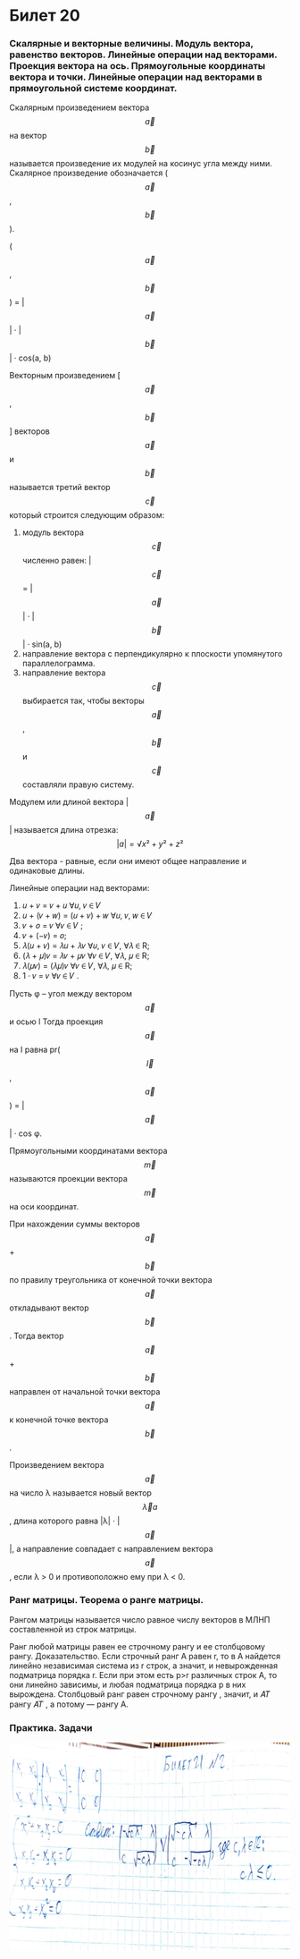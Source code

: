 # Билет 20

### Скалярные и векторные величины. Модуль вектора, равенство векторов. Линейные операции над векторами. Проекция вектора на ось. Прямоугольные координаты вектора и точки. Линейные операции над векторами в прямоугольной системе координат.

Скалярным произведением вектора $$\vec{a}$$ на вектор $$\vec{b}$$ называется произведение их модулей на косинус угла между ними. Скалярное произведение обозначается ($$\vec{a}$$, $$\vec{b}$$).&#x20;

($$\vec{a}$$, $$\vec{b}$$) = |$$\vec{a}$$| · |$$\vec{b}$$| · cos(a, b)&#x20;

Векторным произведением \[$$\vec{a}$$, $$\vec{b}$$] векторов  $$\vec{a}$$ и $$\vec{b}$$ называется третий вектор $$\vec{с}$$  который строится следующим образом:

1. модуль вектора $$\vec{с}$$ численно равен: |$$\vec{с}$$  = |$$\vec{a}$$| · |$$\vec{b}$$| · sin(a, b)
2. направление вектора c перпендикулярно к плоскости упомянутого параллелограмма.
3. направление вектора $$\vec{с}$$ выбирается так, чтобы векторы $$\vec{a}$$, $$\vec{b}$$ и $$\vec{с}$$ составляли правую систему.&#x20;

Модулем или длиной вектора |$$\vec{a}$$| называется длина отрезка: $$|a| = √x²+y²+z²$$

Два вектора - равные, если они имеют общее направление и одинаковые длины.&#x20;

Линейные операции над векторами:

1. 𝑢 + 𝑣 = 𝑣 + 𝑢 ∀𝑢, 𝑣 ∈ 𝑉
2. 𝑢 + (𝑣 + 𝑤) = (𝑢 + 𝑣) + 𝑤 ∀𝑢, 𝑣, 𝑤 ∈ 𝑉
3. 𝑣 + 𝑜 = 𝑣 ∀𝑣         ∈ 𝑉 ;
4. 𝑣 + (−𝑣) = 𝑜;
5. 𝜆(𝑢 + 𝑣) = 𝜆𝑢 + 𝜆𝑣 ∀𝑢, 𝑣 ∈ 𝑉, ∀𝜆 ∈ R;
6. (𝜆 + 𝜇)𝑣 = 𝜆𝑣 + 𝜇𝑣 ∀𝑣 ∈ 𝑉, ∀𝜆, 𝜇 ∈ R;
7. 𝜆(𝜇𝑣) = (𝜆𝜇)𝑣 ∀𝑣 ∈ 𝑉, ∀𝜆, 𝜇 ∈ R;
8. 1 · 𝑣 = 𝑣 ∀𝑣 ∈ 𝑉 .&#x20;

Пусть φ – угол между вектором $$\vec{a}$$ и осью l Тогда проекция $$\vec{a}$$ на I равна pr( $$\vec{I}$$, $$\vec{a}$$) = |$$\vec{a}$$| · cos φ.&#x20;

Прямоугольными координатами вектора $$\vec{m}$$ называются проекции вектора $$\vec{m}$$ на оси координат.&#x20;

При нахождении суммы векторов $$\vec{a}$$ + $$\vec{b}$$ по правилу треугольника от конечной точки вектора $$\vec{a}$$ откладывают вектор $$\vec{b}$$ . Тогда вектор $$\vec{a}$$ + $$\vec{b}$$ направлен от начальной точки вектора $$\vec{a}$$ к конечной точке вектора $$\vec{b}$$ .&#x20;

Произведением вектора $$\vec{a}$$ на число λ называется новый вектор $$\vec{λ}a$$, длина которого равна |λ| · |$$\vec{a}$$|, а направление совпадает с направлением вектора $$\vec{a}$$ , если λ > 0 и противоположно ему при λ < 0.

### Ранг матрицы. Теорема о ранге матрицы.

Рангом матрицы называется число равное числу векторов в МЛНП составленной из строк матрицы.&#x20;

Ранг любой матрицы равен ее строчному рангу и ее столбцовому рангу. Доказательство. Если строчный ранг A равен r, то в A найдется линейно независимая система из r строк, а значит, и невырожденная подматрица порядка r. Если при этом есть p>r различных строк A, то они линейно зависимы, и любая подматрица порядка p в них вырождена. Столбцовый ранг равен строчному рангу , значит, и 𝐴𝑇 рангу 𝐴𝑇 , а потому — рангу A.

### Практика. Задачи

![](<../.gitbook/assets/image (81).png>)
